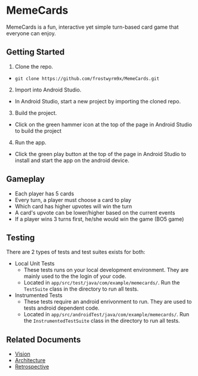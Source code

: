 # MemeCards
MemeCards is a fun, interactive yet simple turn-based card game that everyone can enjoy.

## Getting Started
1. Clone the repo.
- `git clone https://github.com/frostwyrm9x/MemeCards.git`
2. Import into Android Studio.
- In Android Studio, start a new project by importing the cloned repo.
3. Build the project.
- Click on the green hammer icon at the top of the page in Android Studio to build the project
4. Run the app.
- Click the green play button at the top of the page in Android Studio to install and start the app on the android device.

## Gameplay
- Each player has 5 cards
- Every turn, a player must choose a card to play
- Which card has higher upvotes will win the turn
- A card's upvote can be lower/higher based on the current events
- If a player wins 3 turns first, he/she would win the game (BO5 game)

## Testing
There are 2 types of tests and test suites exists for both:
- Local Unit Tests
    - These tests runs on your local development environment. They are mainly used to the the login of your code.
    - Located in `app/src/test/java/com/example/memecards/`. Run the `TestSuite` class in the directory to run all tests.
- Instrumented Tests
    - These tests require an android enrivonment to run. They are used to tests android dependent code.
    - Located in `app/src/androidTest/java/com/example/memecards/`. Run the `InstrumentedTestSuite` class in the directory to run all tests.

## Related Documents
- [Vision](VISION.md)
- [Architecture](ARCHITECTURE.md)
- [Retrospective](RETROSPECTIVE.md)
